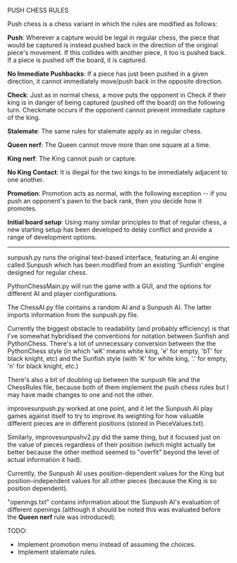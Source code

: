 PUSH CHESS RULES

Push chess is a chess variant in which the rules are modified as follows:

**Push**: Wherever a capture would be legal in regular chess, the piece that would be captured is instead pushed back in the direction of the original piece's movement. If this collides with another piece, it too is pushed back. If a piece is pushed off the board, it is captured.

**No Immediate Pushbacks**: If a piece has just been pushed in a given direction, it cannot immediately move/push back in the opposite direction.

**Check**: Just as in normal chess, a move puts the opponent in Check if their king is in danger of being captured (pushed off the board) on the following turn. Checkmate occurs if the opponent cannot prevent immediate capture of the king.

**Stalemate**: The same rules for stalemate apply as in regular chess.

**Queen nerf**: The Queen cannot move more than one square at a time.

**King nerf**: The King cannot push or capture.

**No King Contact**: It is illegal for the two kings to be immediately adjacent to one another.

**Promotion**: Promotion acts as normal, with the following exception -- if you push an opponent's pawn to the back rank, then you decide how it promotes.

**Initial board setup**: Using many similar principles to that of regular chess, a new starting setup has been developed to delay conflict and provide a range of development options.


------------------------------------------------------------------------------------------------
sunpush.py runs the original text-based interface, featuring an AI engine called Sunpush which has been modified from an existing 'Sunfish' engine designed for regular chess.

PythonChessMain.py will run the game with a GUI, and the options for different AI and player configurations.

The ChessAI.py file contains a random AI and a Sunpush AI. The latter imports information from the sunpush.py file.

Currently the biggest obstacle to readability (and probably efficiency) is that I've somewhat hybridised the conventions for notation between Sunfish and PythonChess. There's a lot of unnecessary conversion between the the PythonChess style (in which 'wK' means white king, 'e' for empty, 'bT' for black knight, etc) and the Sunfish style (with 'K' for white king, '.' for empty, 'n' for black knight, etc.)

There's also a bit of doubling up between the sunpush file and the ChessRules file, because both of them implement the push chess rules but I may have made changes to one and not the other.

improvesunpush.py worked at one point, and it let the Sunpush AI play games against itself to try to improve its weighting for how valuable different pieces are in different positions (stored in PieceValues.txt).

Similarly, improvesunpushv2.py did the same thing, but it focused just on the value of pieces regardless of their position (which might actually be better because the other method seemed to "overfit" beyond the level of actual information it had).

Currently, the Sunpush AI uses position-dependent values for the King but position-independent values for all other pieces (because the King is so position dependent).

"openings.txt" contains information about the Sunpush AI's evaluation of different openings (although it should be noted this was evaluated before the **Queen nerf** rule was introduced).

TODO:
- Implement promotion menu instead of assuming the choices.
- Implement stalemate rules.

